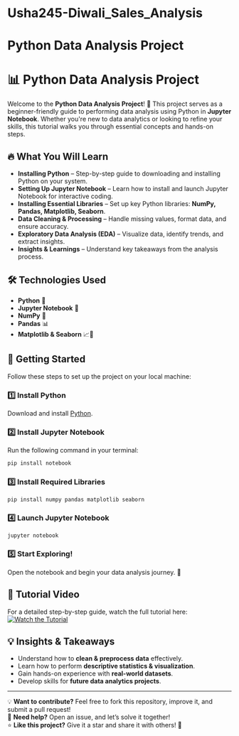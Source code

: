 # Usha245-Diwali_Sales_Analysis
# Python Data Analysis Project
# 📊 Python Data Analysis Project

Welcome to the **Python Data Analysis Project**! 🚀 This project serves as a beginner-friendly guide to performing data analysis using Python in **Jupyter Notebook**. Whether you're new to data analytics or looking to refine your skills, this tutorial walks you through essential concepts and hands-on steps.  

## 🔥 What You Will Learn

- **Installing Python** – Step-by-step guide to downloading and installing Python on your system.  
- **Setting Up Jupyter Notebook** – Learn how to install and launch Jupyter Notebook for interactive coding.  
- **Installing Essential Libraries** – Set up key Python libraries: **NumPy, Pandas, Matplotlib, Seaborn**.  
- **Data Cleaning & Processing** – Handle missing values, format data, and ensure accuracy.  
- **Exploratory Data Analysis (EDA)** – Visualize data, identify trends, and extract insights.  
- **Insights & Learnings** – Understand key takeaways from the analysis process.  

## 🛠 Technologies Used

- **Python** 🐍
- **Jupyter Notebook** 📒
- **NumPy** 🔢
- **Pandas** 📊
- **Matplotlib & Seaborn** 📈🎨

## 📌 Getting Started

Follow these steps to set up the project on your local machine:

### 1️⃣ Install Python
Download and install [Python](https://www.python.org/downloads/).  

### 2️⃣ Install Jupyter Notebook
Run the following command in your terminal:
```sh
pip install notebook
```

### 3️⃣ Install Required Libraries
```sh
pip install numpy pandas matplotlib seaborn
```

### 4️⃣ Launch Jupyter Notebook
```sh
jupyter notebook
```

### 5️⃣ Start Exploring!
Open the notebook and begin your data analysis journey. 🚀

## 🎥 Tutorial Video

For a detailed step-by-step guide, watch the full tutorial here:  
[![Watch the Tutorial](https://img.youtube.com/vi/KgCgpCIOkIs/0.jpg)](https://www.youtube.com/watch?v=KgCgpCIOkIs)

## 💡 Insights & Takeaways
- Understand how to **clean & preprocess data** effectively.
- Learn how to perform **descriptive statistics & visualization**.
- Gain hands-on experience with **real-world datasets**.
- Develop skills for **future data analytics projects**.

---
💡 **Want to contribute?** Feel free to fork this repository, improve it, and submit a pull request!  
📩 **Need help?** Open an issue, and let’s solve it together!  
⭐ **Like this project?** Give it a star and share it with others! 🌟




